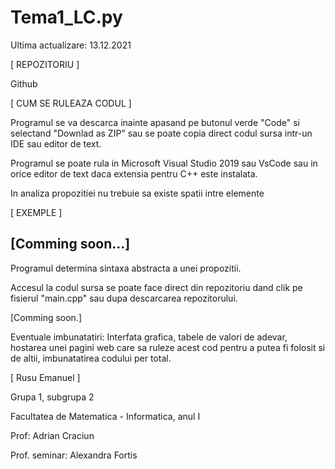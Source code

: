 # Tema1_LC.py

Ultima actualizare: 13.12.2021


[ REPOZITORIU ]

Github

[ CUM SE RULEAZA CODUL ]

Programul se va descarca inainte apasand pe butonul verde "Code" si selectand "Downlad as ZIP" sau se poate copia direct codul sursa intr-un IDE sau editor de text.

Programul se poate rula in Microsoft Visual Studio 2019 sau VsCode sau in orice editor de text daca extensia pentru C++ este instalata.

In analiza propozitiei nu trebuie sa existe spatii intre elemente

[ EXEMPLE ]

[Comming soon...]
---------------------------------------------------------------------------------------------------------------------------------------------------------------------------------

Programul determina sintaxa abstracta a unei propozitii.

Accesul la codul sursa se poate face direct din repozitoriu dand clik pe fisierul "main.cpp" sau dupa descarcarea repozitorului.

[Comming soon.]

Eventuale imbunatatiri: Interfata grafica, tabele de valori de adevar, hostarea unei pagini web care sa ruleze acest cod pentru a putea fi folosit si de altii, imbunatatirea codului per total.


[ Rusu Emanuel ]

Grupa 1, subgrupa 2

Facultatea de Matematica - Informatica, anul I

Prof: Adrian Craciun

Prof. seminar: Alexandra Fortis
